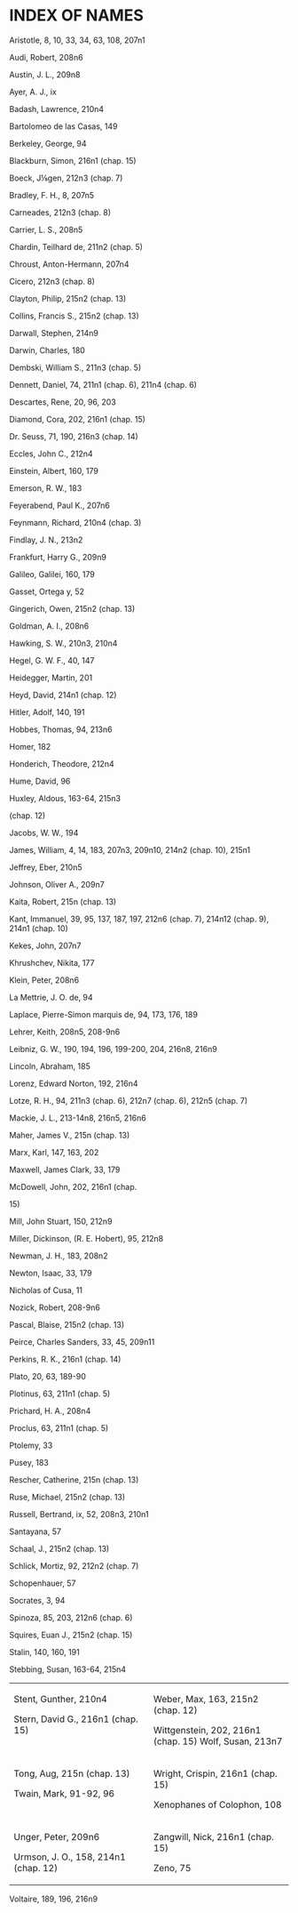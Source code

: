 # <span id="bookmark0"></span><span style="font-weight:bold;"><span id="bookmark1"></span>INDEX OF NAMES</span>

Aristotle, 8, 10, 33, 34, 63, 108, 207n1

Audi, Robert, 208n6

Austin, J. L., 209n8

Ayer, A. J., ix

Badash, Lawrence, 210n4

Bartolomeo de las Casas, 149

Berkeley, George, 94

Blackburn, Simon, 216n1 (chap. 15)

Boeck, J⅛gen, 212n3 (chap. 7)

Bradley, F. H., 8, 207n5

Carneades, 212n3 (chap. 8)

Carrier, L. S., 208n5

Chardin, Teilhard de, 211n2 (chap. 5)

Chroust, Anton-Hermann, 207n4

Cicero, 212n3 (chap. 8)

Clayton, Philip, 215n2 (chap. 13)

Collins, Francis S., 215n2 (chap. 13)

Darwall, Stephen, 214n9

Darwin, Charles, 180

Dembski, William S., 211n3 (chap. 5)

Dennett, Daniel, 74, 211n1 (chap. 6), 211n4 (chap. 6)

Descartes, Rene, 20, 96, 203

Diamond, Cora, 202, 216n1 (chap. 15)

Dr. Seuss, 71, 190, 216n3 (chap. 14)

Eccles, John C., 212n4

Einstein, Albert, 160, 179

Emerson, R. W., 183

Feyerabend, Paul K., 207n6

Feynmann, Richard, 210n4 (chap. 3)

Findlay, J. N., 213n2

Frankfurt, Harry G., 209n9

Galileo, Galilei, 160, 179

Gasset, Ortega y, 52

Gingerich, Owen, 215n2 (chap. 13)

Goldman, A. I., 208n6

Hawking, S. W., 210n3, 210n4

Hegel, G. W. F., 40, 147

Heidegger, Martin, 201

Heyd, David, 214n1 (chap. 12)

Hitler, Adolf, 140, 191

Hobbes, Thomas, 94, 213n6

Homer, 182

Honderich, Theodore, 212n4

Hume, David, 96

Huxley, Aldous, 163-64, 215n3

(chap. 12)

Jacobs, W. W., 194

James, William, 4, 14, 183, 207n3, 209n10, 214n2 (chap. 10), 215n1

Jeffrey, Eber, 210n5

Johnson, Oliver A., 209n7

Kaita, Robert, 215n (chap. 13)

Kant, Immanuel, 39, 95, 137, 187, 197, 212n6 (chap. 7), 214n12 (chap.
9), 214n1 (chap. 10)

Kekes, John, 207n7

Khrushchev, Nikita, 177

Klein, Peter, 208n6

La Mettrie, J. O. de, 94

Laplace, Pierre-Simon marquis de, 94, 173, 176, 189

Lehrer, Keith, 208n5, 208-9n6

Leibniz, G. W., 190, 194, 196, 199-200, 204, 216n8, 216n9

Lincoln, Abraham, 185

Lorenz, Edward Norton, 192, 216n4

Lotze, R. H., 94, 211n3 (chap. 6), 212n7 (chap. 6), 212n5 (chap. 7)

Mackie, J. L., 213-14n8, 216n5, 216n6

Maher, James V., 215n (chap. 13)

Marx, Karl, 147, 163, 202

Maxwell, James Clark, 33, 179

McDowell, John, 202, 216n1 (chap.

15\)

Mill, John Stuart, 150, 212n9

Miller, Dickinson, (R. E. Hobert), 95, 212n8

Newman, J. H., 183, 208n2

Newton, Isaac, 33, 179

Nicholas of Cusa, 11

Nozick, Robert, 208-9n6

Pascal, Blaise, 215n2 (chap. 13)

Peirce, Charles Sanders, 33, 45, 209n11

Perkins, R. K., 216n1 (chap. 14)

Plato, 20, 63, 189-90

Plotinus, 63, 211n1 (chap. 5)

Prichard, H. A., 208n4

Proclus, 63, 211n1 (chap. 5)

Ptolemy, 33

Pusey, 183

Rescher, Catherine, 215n (chap. 13)

Ruse, Michael, 215n2 (chap. 13)

Russell, Bertrand, ix, 52, 208n3, 210n1

Santayana, 57

Schaal, J., 215n2 (chap. 13)

Schlick, Mortiz, 92, 212n2 (chap. 7)

Schopenhauer, 57

Socrates, 3, 94

Spinoza, 85, 203, 212n6 (chap. 6)

Squires, Euan J., 215n2 (chap. 15)

Stalin, 140, 160, 191

Stebbing, Susan, 163-64, 215n4

<table data-border="1">
<colgroup>
<col style="width: 50%" />
<col style="width: 50%" />
</colgroup>
<tbody>
<tr class="odd">
<td style="vertical-align: top"><p>Stent, Gunther, 210n4</p>
<p>Stern, David G., 216n1 (chap. 15)</p></td>
<td style="vertical-align: top"><p>Weber, Max, 163, 215n2 (chap. 12)</p>
<p>Wittgenstein, 202, 216n1 (chap. 15) Wolf, Susan, 213n7</p></td>
</tr>
<tr class="even">
<td style="vertical-align: top"><p>Tong, Aug, 215n (chap. 13)</p>
<p>Twain, Mark, 91-92, 96</p></td>
<td style="vertical-align: bottom"><p>Wright, Crispin, 216n1 (chap.
15)</p>
<p>Xenophanes of Colophon, 108</p></td>
</tr>
<tr class="odd">
<td style="vertical-align: top"><p>Unger, Peter, 209n6</p>
<p>Urmson, J. O., 158, 214n1 (chap. 12)</p></td>
<td style="vertical-align: bottom"><p>Zangwill, Nick, 216n1 (chap.
15)</p>
<p>Zeno, 75</p></td>
</tr>
</tbody>
</table>

Voltaire, 189, 196, 216n9

